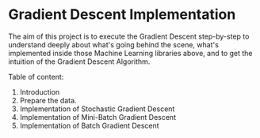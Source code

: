 # Gradient Descent Implementation

The aim of this project is to execute the Gradient Descent step-by-step to understand deeply about what's going behind the scene, what's implemented inside those Machine Learning libraries above, and to get the intuition of the Gradient Descent Algorithm.

Table of content:

1. Introduction
2. Prepare the data.
3. Implementation of Stochastic Gradient Descent
4. Implementation of Mini-Batch Gradient Descent
5. Implementation of Batch Gradient Descent
